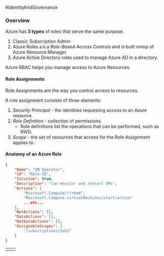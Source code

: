 #IdentityAndGovernance 

### Overview
Azure has **3 types** of roles that serve the same purpose.

1) Classic Subscription Admin
2) Azure Roles a.k.a *Role-Based Access Controls* and is built ontop of Azure Resource Manager
3) Azure Active Directory roles used to manage Azure AD in a directory.

Azure RBAC helps you manage access to Azure Resources.

#### Role Assignments
Role Assignments are the way you control access to resources.

A role assignment consists of three elements:
1) *Security Principal* - the identities requesting access to an Azure resource.
2) *Role Definition* - collection of permissions.
	- Role definitions list the operations that can be performed, such as RWD.
3) *Scope* - the set of resources that access for the Role Assignment applies to.

#### Anatomy of an Azure Role
```json
{
	"Name": "VM Operator",
	"Id": "Role-ID",
	"IsCustom": true,
	"Description": "Can monitor and restart VMs",
	"Actions": [
		"Microsoft.Compute/*/read",
		"Microsoft.Compute.virtualMachines/start/action"
		...etc...
	],
	"NotActions": [],
	"DataActions": [],
	"NotDataActions": [],
	"AssignableScopes": [
		"/subscriptions/Sub1"
	]
}
```

|     |     |
| --- | --- |
|     |     |
